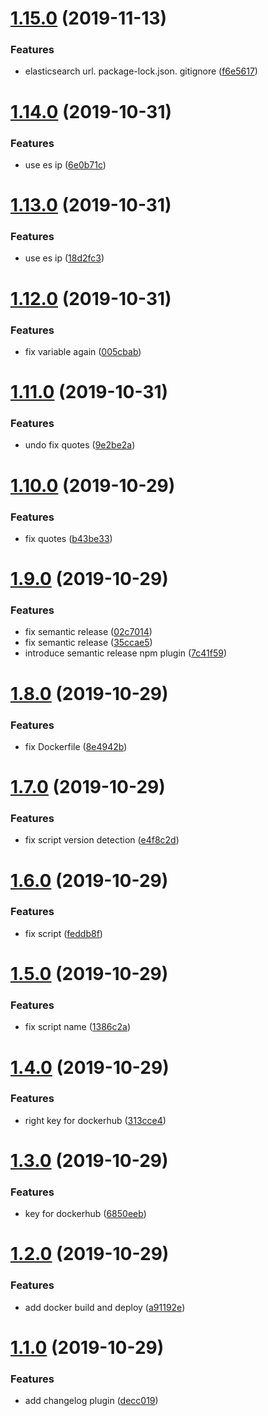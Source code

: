# [1.15.0](https://github.com/corphub/corphub-frontend/compare/v1.14.0...v1.15.0) (2019-11-13)


### Features

* elasticsearch url. package-lock.json. gitignore ([f6e5617](https://github.com/corphub/corphub-frontend/commit/f6e5617433bc0619db513c87301df66bd3081824))

# [1.14.0](https://github.com/corphub/corphub-frontend/compare/v1.13.0...v1.14.0) (2019-10-31)


### Features

* use es ip ([6e0b71c](https://github.com/corphub/corphub-frontend/commit/6e0b71c04bc5f9c70e00ab3e8405629b0864b80f))

# [1.13.0](https://github.com/corphub/corphub-frontend/compare/v1.12.0...v1.13.0) (2019-10-31)


### Features

* use es ip ([18d2fc3](https://github.com/corphub/corphub-frontend/commit/18d2fc3c12e23ed375a9c66c80f9e4218a8330ca))

# [1.12.0](https://github.com/corphub/corphub-frontend/compare/v1.11.0...v1.12.0) (2019-10-31)


### Features

* fix variable again ([005cbab](https://github.com/corphub/corphub-frontend/commit/005cbab225cda768a5cddcf6bb0fa824fef00928))

# [1.11.0](https://github.com/corphub/corphub-frontend/compare/v1.10.0...v1.11.0) (2019-10-31)


### Features

* undo fix quotes ([9e2be2a](https://github.com/corphub/corphub-frontend/commit/9e2be2a5ede1719f203f8a80549ddc5f5bc74628))

# [1.10.0](https://github.com/corphub/corphub-frontend/compare/v1.9.0...v1.10.0) (2019-10-29)


### Features

* fix quotes ([b43be33](https://github.com/corphub/corphub-frontend/commit/b43be3374bc20492ffc8760b49ff2577a16c3c84))

# [1.9.0](https://github.com/corphub/corphub-frontend/compare/v1.8.0...v1.9.0) (2019-10-29)


### Features

* fix semantic release ([02c7014](https://github.com/corphub/corphub-frontend/commit/02c7014085063a3a08ebfb2c9ba6eddf5d6eb0fd))
* fix semantic release ([35ccae5](https://github.com/corphub/corphub-frontend/commit/35ccae56f74f23872c2bd9e1afa828a76c82b2aa))
* introduce semantic release npm plugin ([7c41f59](https://github.com/corphub/corphub-frontend/commit/7c41f59079692b99445ebc4451d714321b27c4d3))

# [1.8.0](https://github.com/corphub/corphub-frontend/compare/v1.7.0...v1.8.0) (2019-10-29)


### Features

* fix Dockerfile ([8e4942b](https://github.com/corphub/corphub-frontend/commit/8e4942b23cec27eebeff59939dadae5c98f07b6f))

# [1.7.0](https://github.com/corphub/corphub-frontend/compare/v1.6.0...v1.7.0) (2019-10-29)


### Features

* fix script version detection ([e4f8c2d](https://github.com/corphub/corphub-frontend/commit/e4f8c2d793d9cc1e7c4a415966d1fd290c60be2e))

# [1.6.0](https://github.com/corphub/corphub-frontend/compare/v1.5.0...v1.6.0) (2019-10-29)


### Features

* fix script ([feddb8f](https://github.com/corphub/corphub-frontend/commit/feddb8f59675c07b12ea6288d819ba5f65471268))

# [1.5.0](https://github.com/corphub/corphub-frontend/compare/v1.4.0...v1.5.0) (2019-10-29)


### Features

* fix script name ([1386c2a](https://github.com/corphub/corphub-frontend/commit/1386c2ac85d74df72e5a957a28014a99aa677e69))

# [1.4.0](https://github.com/corphub/corphub-frontend/compare/v1.3.0...v1.4.0) (2019-10-29)


### Features

* right key for dockerhub ([313cce4](https://github.com/corphub/corphub-frontend/commit/313cce459c625efc49d08b4d7e8fb00bef3060e3))

# [1.3.0](https://github.com/corphub/corphub-frontend/compare/v1.2.0...v1.3.0) (2019-10-29)


### Features

* key for dockerhub ([6850eeb](https://github.com/corphub/corphub-frontend/commit/6850eeb5488ea80653f4948b5c17c1e5a6d22d32))

# [1.2.0](https://github.com/corphub/corphub-frontend/compare/v1.1.0...v1.2.0) (2019-10-29)


### Features

* add docker build and deploy ([a91192e](https://github.com/corphub/corphub-frontend/commit/a91192eb09060e27015d46e8c92e84f10aa62004))

# [1.1.0](https://github.com/corphub/corphub-frontend/compare/v1.0.0...v1.1.0) (2019-10-29)


### Features

* add changelog plugin ([decc019](https://github.com/corphub/corphub-frontend/commit/decc019d912cc3d21d488218e841cb99c3e503e8))
